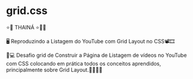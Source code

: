 # grid.css
⭐💫 THAINÁ ⭐💫🌻

🖥️ Reproduzindo a Listagem do YouTube com Grid Layout no CSS📽️🎞️

🎯💻 Desafio grid de Construir a Página de Listagem de vídeos no YouTube com CSS colocando em prática todos os conceitos aprendidos, principalmente sobre Grid Layout.🧑🏿‍💻🫡
